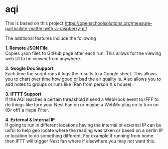 # aqi
This is based on this project https://openschoolsolutions.org/measure-particulate-matter-with-a-raspberry-pi/


The addtional features include the following<br>

**1. Remote JSON File**<br>
Copies .json files to GitHub page after each run. This allows for the viewing web UI to be viewed from anywhere. 

**2. Google Doc Support**<br>
Each time the script runs it logs the results to a Google sheet. This allows you to chart over time how good or bad the air quality is. Also allows you to add notes to groups or runs like (Ran from person X's house)

**3. IFTTT Support**<br>
If the AQI reaches a certain threashold it send a WebHook event to IFFF to do things like turn your Nest Fan on or maybe a WebMo plug on to turn on (Or off) a Hepa Filter. 

**4. External & Internal IP**<br>
If going to run in different locations having the internal or etxernal IP can be usful to help geo locate where the reading was taken or based on a certin IP or location to do something different. For example if running from home then IFTT will trigger Nest fan where if elsewhere you may not want this. 

